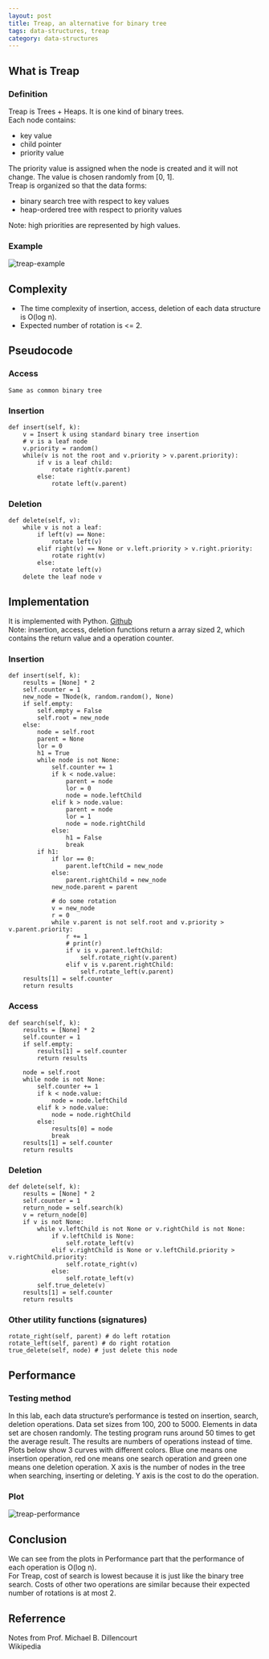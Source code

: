```yaml
---
layout: post
title: Treap, an alternative for binary tree
tags: data-structures, treap
category: data-structures
---
```

## What is Treap
### Definition
Treap is Trees + Heaps. It is one kind of binary trees.  
Each node contains:  

* key value
* child pointer  
* priority value

The priority value is assigned when the node is created and it will not change. The value is chosen randomly from [0, 1].  
Treap is organized so that the data forms:

* binary search tree with respect to key values
* heap-ordered tree with respect to priority values

Note: high priorities are represented by high values.
### Example
![treap-example](http://pair5904t.bkt.clouddn.com/2018-06-19-treap-intro/Screen%20Shot%202018-06-19%20at%2013.50.17.png)
## Complexity

* The time complexity of insertion, access, deletion of each data structure is O(log n).  
* Expected number of rotation is <= 2.

## Pseudocode
### Access
```
Same as common binary tree
```
### Insertion
```
def insert(self, k):
	v = Insert k using standard binary tree insertion
	# v is a leaf node
	v.priority = random()
	while(v is not the root and v.priority > v.parent.priority):
		if v is a leaf child:
			rotate right(v.parent)
		else:
			rotate left(v.parent)

```
### Deletion
```
def delete(self, v):
	while v is not a leaf:
		if left(v) == None:
			rotate left(v)
		elif right(v) == None or v.left.priority > v.right.priority:
			rotate right(v)
		else:
			rotate left(v)
	delete the leaf node v

```
## Implementation
It is implemented with Python. [Github](https://github.com/BearL222/CS261p/tree/master/Project2)  
Note: insertion, access, deletion functions return a array sized 2, which contains the return value and a operation counter.
### Insertion
```
def insert(self, k):
    results = [None] * 2
    self.counter = 1
    new_node = TNode(k, random.random(), None)
    if self.empty:
        self.empty = False
        self.root = new_node
    else:
        node = self.root
        parent = None
        lor = 0
        h1 = True
        while node is not None:
            self.counter += 1
            if k < node.value:
                parent = node
                lor = 0
                node = node.leftChild
            elif k > node.value:
                parent = node
                lor = 1
                node = node.rightChild
            else:
                h1 = False
                break
        if h1:
            if lor == 0:
                parent.leftChild = new_node
            else:
                parent.rightChild = new_node
            new_node.parent = parent

            # do some rotation
            v = new_node
            r = 0
            while v.parent is not self.root and v.priority > v.parent.priority:
                r += 1
                # print(r)
                if v is v.parent.leftChild:
                    self.rotate_right(v.parent)
                elif v is v.parent.rightChild:
                    self.rotate_left(v.parent)
    results[1] = self.counter
    return results
```
### Access
```
def search(self, k):
    results = [None] * 2
    self.counter = 1
    if self.empty:
        results[1] = self.counter
        return results

    node = self.root
    while node is not None:
        self.counter += 1
        if k < node.value:
            node = node.leftChild
        elif k > node.value:
            node = node.rightChild
        else:
            results[0] = node
            break
    results[1] = self.counter
    return results

```
### Deletion
```
def delete(self, k):
    results = [None] * 2
    self.counter = 1
    return_node = self.search(k)
    v = return_node[0]
    if v is not None:
        while v.leftChild is not None or v.rightChild is not None:
            if v.leftChild is None:
                self.rotate_left(v)
            elif v.rightChild is None or v.leftChild.priority > v.rightChild.priority:
                self.rotate_right(v)
            else:
                self.rotate_left(v)
        self.true_delete(v)
    results[1] = self.counter
    return results

```
### Other utility functions (signatures)
```
rotate_right(self, parent) # do left rotation
rotate_left(self, parent) # do right rotation
true_delete(self, node) # just delete this node
```
## Performance
### Testing method
In this lab, each data structure’s performance is tested on insertion, search, deletion operations. Data set sizes from 100, 200 to 5000. Elements in data set are chosen randomly. The testing program runs around 50 times to get the average result. The results are numbers of operations instead of time.  
Plots below show 3 curves with different colors. Blue one means one insertion operation, red one means one search operation and green one means one deletion operation. X axis is the number of nodes in the tree when searching, inserting or deleting. Y axis is the cost to do the operation.
### Plot
![treap-performance](http://pair5904t.bkt.clouddn.com/2018-06-19-treap-intro/treap-performance.png)
## Conclusion
We can see from the plots in Performance part that the performance of each operation is O(log n).  
For Treap, cost of search is lowest because it is just like the binary tree search. Costs of other two operations are similar because their expected number of rotations is at most 2.
## Referrence
Notes from Prof. Michael B. Dillencourt  Wikipedia